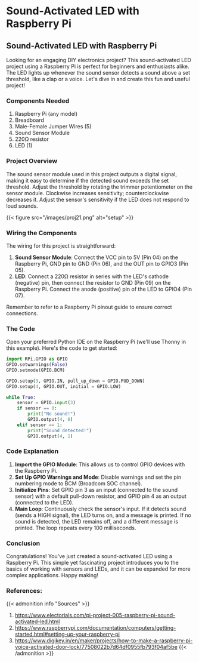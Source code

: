 # Sound-Activated LED with Raspberry Pi


## **Sound-Activated LED with Raspberry Pi**

Looking for an engaging DIY electronics project? This sound-activated LED project using a Raspberry Pi is perfect for beginners and enthusiasts alike. The LED lights up whenever the sound sensor detects a sound above a set threshold, like a clap or a voice. Let's dive in and create this fun and useful project!

### **Components Needed**

1. Raspberry Pi (any model)
2. Breadboard
3. Male-Female Jumper Wires (5)
4. Sound Sensor Module
5. 220Ω resistor
6. LED (1)

### **Project Overview**

The sound sensor module used in this project outputs a digital signal, making it easy to determine if the detected sound exceeds the set threshold. Adjust the threshold by rotating the trimmer potentiometer on the sensor module. Clockwise increases sensitivity; counterclockwise decreases it. Adjust the sensor's sensitivity if the LED does not respond to loud sounds.

{{< figure src="/images/proj21.png" alt="setup" >}}

### **Wiring the Components**

The wiring for this project is straightforward:
1. **Sound Sensor Module**: Connect the VCC pin to 5V (Pin 04) on the Raspberry Pi, GND pin to GND (Pin 06), and the OUT pin to GPIO3 (Pin 05).
2. **LED**: Connect a 220Ω resistor in series with the LED's cathode (negative) pin, then connect the resistor to GND (Pin 09) on the Raspberry Pi. Connect the anode (positive) pin of the LED to GPIO4 (Pin 07).

Remember to refer to a Raspberry Pi pinout guide to ensure correct connections.

### **The Code**

Open your preferred Python IDE on the Raspberry Pi (we'll use Thonny in this example). Here's the code to get started:

```python
import RPi.GPIO as GPIO
GPIO.setwarnings(False)
GPIO.setmode(GPIO.BCM)

GPIO.setup(3, GPIO.IN, pull_up_down = GPIO.PUD_DOWN)
GPIO.setup(4, GPIO.OUT, initial = GPIO.LOW)

while True:
    sensor = GPIO.input(3)
    if sensor == 0:
        print("No sound!")
        GPIO.output(4, 0)
    elif sensor == 1:
        print("Sound detected!")
        GPIO.output(4, 1)
```

### **Code Explanation**

1. **Import the GPIO Module**: This allows us to control GPIO devices with the Raspberry Pi.
2. **Set Up GPIO Warnings and Mode**: Disable warnings and set the pin numbering mode to BCM (Broadcom SOC channel).
3. **Initialize Pins**: Set GPIO pin 3 as an input (connected to the sound sensor) with a default pull-down resistor, and GPIO pin 4 as an output (connected to the LED).
4. **Main Loop**: Continuously check the sensor's input. If it detects sound (sends a HIGH signal), the LED turns on, and a message is printed. If no sound is detected, the LED remains off, and a different message is printed. The loop repeats every 100 milliseconds.

### **Conclusion**

Congratulations! You've just created a sound-activated LED using a Raspberry Pi. This simple yet fascinating project introduces you to the basics of working with sensors and LEDs, and it can be expanded for more complex applications. Happy making!

### **References:**
{{< admonition info "Sources" >}}
1. https://www.electorials.com/pi-project-005-raspberry-pi-sound-activated-led.html
2. https://www.raspberrypi.com/documentation/computers/getting-started.html#setting-up-your-raspberry-pi
3. https://www.digikey.in/en/maker/projects/how-to-make-a-raspberry-pi-voice-activated-door-lock/77508022b7d64df0955fb793f04af5be
{{< /admonition >}}

